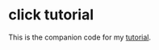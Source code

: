 # click tutorial

This is the companion code for my 
[tutorial](https://lewoudar.medium.com/click-a-beautiful-python-library-to-write-cli-applications-9c8154847066).